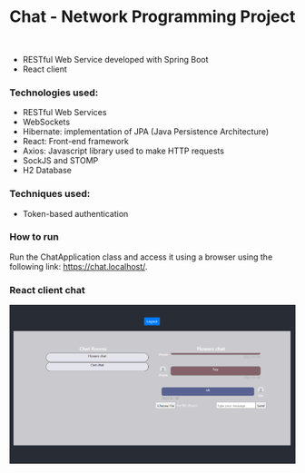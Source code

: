 # Chat - Network Programming Project

<br>

* RESTful Web Service developed with Spring Boot
* React client

### Technologies used:
* RESTful Web Services
* WebSockets
* Hibernate: implementation of JPA (Java Persistence Architecture)
* React: Front-end framework
* Axios: Javascript library used to make HTTP requests
* SockJS and STOMP
* H2 Database

### Techniques used:
* Token-based authentication

### How to run 
Run the ChatApplication class and access it using a browser using the following link: https://chat.localhost/.

### React client chat
![chat](./images/chat.PNG)
